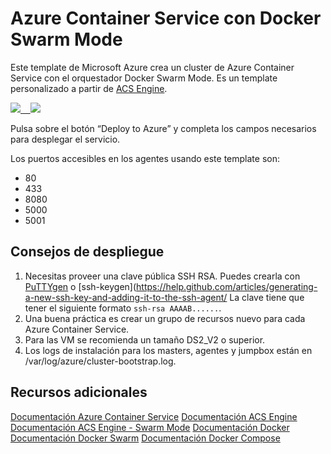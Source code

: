 Azure Container Service con Docker Swarm Mode
=============================================
Este template de Microsoft Azure crea un cluster de Azure Container Service con el orquestador Docker Swarm Mode. Es un template personalizado a partir de [ACS Engine](https://github.com/Azure/acs-engine).

<a href="https://portal.azure.com/#create/Microsoft.Template/uri/https%3A%2F%2Fraw.githubusercontent.com%2Fesmsdn%2FWorkshops%2Fmaster%2FDockerBirthday%2FAzureDeploy%2Fazuredeploy.json" target="_blank"><img src="http://azuredeploy.net/deploybutton.png"/>
</a>
<a href="http://armviz.io/#/?load=https%3A%2F%2Fraw.githubusercontent.com%2Fesmsdn%2FWorkshops%2Fmaster%2FDockerBirthday%2FAzureDeploy%2Fazuredeploy.json" target="_blank">
    <img src="http://armviz.io/visualizebutton.png"/>
</a>

Pulsa sobre el botón “Deploy to Azure” y completa los campos necesarios para desplegar el servicio.

Los puertos accesibles en los agentes usando este template son:
-   80
-   433
-   8080
-   5000
-   5001

Consejos de despliegue
----------------------
1.  Necesitas proveer una clave pública SSH RSA. Puedes crearla con [PuTTYgen](https://www.google.es/url?sa=t&rct=j&q=&esrc=s&source=web&cd=3&cad=rja&uact=8&ved=0ahUKEwjztJXkn-rSAhVBFMAKHTAeDR4QFgg0MAI&url=http%3A%2F%2Fwww.putty.org%2F&usg=AFQjCNE0r1uUqUKy9FRz8-A1SvPozOKa4g&sig2=NVNoYtAA0LkH3rEujj9v9Q&bvm=bv.150475504,d.ZGg) o [ssh-keygen](https://help.github.com/articles/generating-a-new-ssh-key-and-adding-it-to-the-ssh-agent/ La clave tiene que tener el siguiente formato ```ssh-rsa AAAAB......```.
2.  Una buena práctica es crear un grupo de recursos nuevo para cada Azure Container Service.
3.  Para las VM se recomienda un tamaño DS2_V2 o superior.
4.  Los logs de instalación para los masters, agentes y jumpbox están en /var/log/azure/cluster-bootstrap.log.

Recursos adicionales
--------------------
[Documentación Azure Container Service](https://docs.microsoft.com/en-us/azure/container-service/)
[Documentación ACS Engine](https://github.com/Azure/acs-engine/blob/master/docs/swarmmode.md)
[Documentación ACS Engine - Swarm Mode](https://github.com/Azure/acs-engine/blob/master/docs/swarmmode.md)
[Documentación Docker](https://docs.docker.com/)
[Documentación Docker Swarm](https://docs.docker.com/swarm/overview/)
[Documentación Docker Compose](https://docs.docker.com/compose/overview/)
